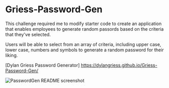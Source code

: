 # Griess-Password-Gen

This challenge required me to modify starter code to create an application that enables employees to generate random passords based on the criteria that they've selected.

Users will be able to select from an array of criteria, including upper case, lower case, numbers and symbols to generate a random password for their liking.

[Dylan Griess Password Generator] https://dylangriess.github.io/Griess-Password-Gen/

![PasswordGen README screenshot](https://user-images.githubusercontent.com/107587452/183275064-15b8d4e5-b9c5-4c82-87db-b7154461167a.png")
